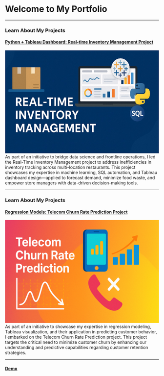 # Welcome to My Portfolio

---
### Learn About My Projects
#### [Python + Tableau Dashboard: Real-time Inventory Management Project](https://www.linkedin.com/pulse/python-tableau-real-time-inventory-management-system-ines-hsu-jfane)
[<img src="./images/Profile_image2.jpg?raw=true"/>](https://www.linkedin.com/pulse/python-tableau-real-time-inventory-management-system-ines-hsu-jfane)
As part of an initiative to bridge data science and frontline operations, I led the Real-Time Inventory Management project to address inefficiencies in inventory tracking across multi-location restaurants. This project showcases my expertise in machine learning, SQL automation, and Tableau dashboard design—applied to forecast demand, minimize food waste, and empower store managers with data-driven decision-making tools.

---
### Learn About My Projects
#### [Regression Models: Telecom Churn Rate Prediction Project](https://www.linkedin.com/pulse/telecom-churn-rate-prediction-ines-hsu-m2yie)
[<img src="./images/Telecom.png?raw=true"/>](https://www.linkedin.com/pulse/telecom-churn-rate-prediction-ines-hsu-m2yie)
As part of an initiative to showcase my expertise in regression modeling, Tableau visualization, and their application in predicting customer behavior, I embarked on the Telecom Churn Rate Prediction project. This project targets the critical need to minimize customer churn by enhancing our understanding and predictive capabilities regarding customer retention strategies.

---
#### [Demo](https://upperboat.github.io)
